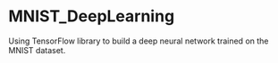 # MNIST_DeepLearning
Using TensorFlow library to build a deep neural network trained on the MNIST dataset.
